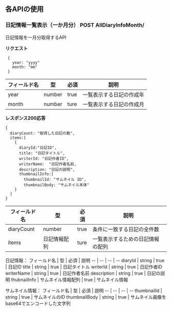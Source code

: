 ## 各APIの使用

### 日記情報一覧表示（一か月分） POST AllDiaryInfoMonth/
日記情報を一月分取得するAPI

**リクエスト**
```
 {
   year: "yyyy"
   month: "mm"
 }
 ```
 
 フィールド名 | 型 | 必須 | 説明
 -- | -- | -- | --
year|number|true|一覧表示する日記の作成年
month|number|ture|一覧表示する日記の作成月

**レスポンス200応答**
```
{
  diaryCount: "取得した日記の数",
  items:[
    {
      diaryId:"日記ID",
      title: "日記タイトル",
      writerId: "日記作者ID",
      writerName:  "日記作者名前,
      description: "日記の説明",
      thumbnailInfo:[
        thumbnailId: "サムネイル ID",
        thumbnailBody: "サムネイル本体"
    }
  ]
}
```
 フィールド名 | 型 | 必須 | 説明
 -- | -- | -- | --
diaryCount|number|true|条件に一致する日記の全件数
items|日記情報配列|ture|一覧表示するための日記情報の配列

日記情報：
 フィールド名 | 型 | 必須 | 説明
 -- | -- | -- | --
diaryId | string | true | 日記ID
title | string | true | 日記タイトル
writerId | string | true | 日記作者ID
writerName | string | true | 日記作者名前
description | string | true | 日記の説明
thubnailInfo | サムネイル情報配列 | true | サムネイル情報

サムネイル情報：
フィールド名 | 型 | 必須 | 説明
-- | -- | -- | --
thumbnailId | string | true | サムネイルのID
thumbnailBody | string | true | サムネイル画像をbase64でエンコードした文字列
